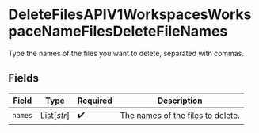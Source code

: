 # DeleteFilesAPIV1WorkspacesWorkspaceNameFilesDeleteFileNames

Type the names of the files you want to delete, separated with commas.


## Fields

| Field                             | Type                              | Required                          | Description                       |
| --------------------------------- | --------------------------------- | --------------------------------- | --------------------------------- |
| `names`                           | List[*str*]                       | :heavy_check_mark:                | The names of the files to delete. |